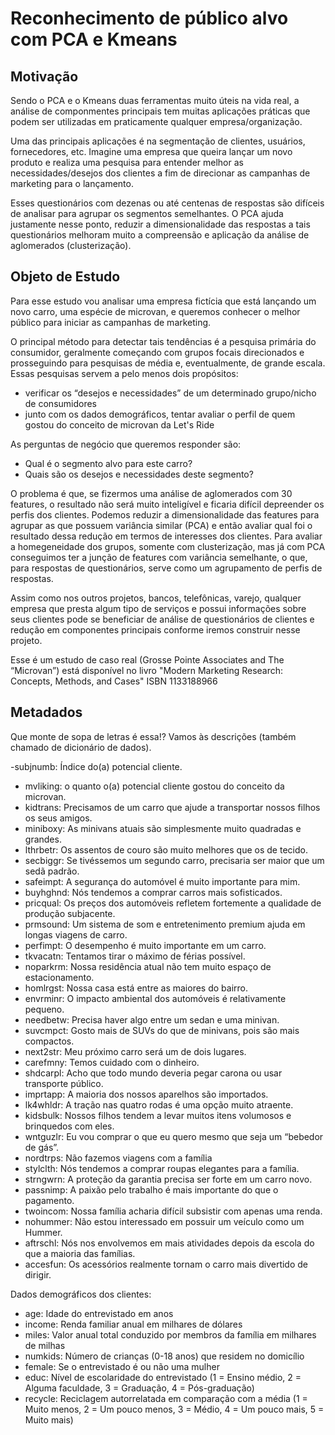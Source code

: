 ﻿# Reconhecimento de público alvo com PCA e Kmeans


## <a> Motivação </a>

Sendo o PCA e o Kmeans duas ferramentas muito úteis na vida real, a análise de componmentes principais tem muitas aplicações práticas que podem ser utilizadas em praticamente qualquer empresa/organização.

Uma das principais aplicações é na segmentação de clientes, usuários, fornecedores, etc. Imagine uma empresa que queira lançar um novo produto e realiza uma pesquisa para entender melhor as necessidades/desejos dos clientes a fim de direcionar as campanhas de marketing para o lançamento. 

Esses questionários com dezenas ou até centenas de respostas são difíceis de analisar para agrupar os segmentos semelhantes. O PCA ajuda justamente nesse ponto, reduzir a dimensionalidade das respostas a tais questionários melhoram muito a compreensão e aplicação da análise de aglomerados (clusterização).



## <a> Objeto de Estudo </a>

Para esse estudo vou analisar uma empresa fictícia que está lançando um novo carro, uma espécie de microvan, e queremos conhecer o melhor público para iniciar as campanhas de marketing.


O principal método para detectar tais tendências é a pesquisa primária do consumidor, geralmente começando com grupos focais direcionados e prosseguindo para pesquisas de média e, eventualmente, de grande escala. Essas pesquisas servem a pelo menos dois propósitos: 
- verificar os “desejos e necessidades” de um determinado grupo/nicho de consumidores
- junto com os dados demográficos, tentar avaliar o perfil de quem gostou do conceito de microvan da Let's Ride

As perguntas de negócio que queremos responder são:
- Qual é o segmento alvo para este carro? 
- Quais são os desejos e necessidades deste segmento?

O problema é que, se fizermos uma análise de aglomerados com 30 features, o resultado não será muito inteligível e ficaria difícil depreender os perfis dos clientes. Podemos reduzir a dimensionalidade das features para agrupar as que possuem variância similar (PCA) e então avaliar qual foi o resultado dessa redução em termos de interesses dos clientes. Para avaliar a homegeneidade dos grupos, somente com clusterização, mas já com PCA conseguimos ter a junção de features com variância semelhante, o que, para respostas de questionários, serve como um agrupamento de perfis de respostas.

Assim como nos outros projetos, bancos, telefônicas, varejo, qualquer empresa que presta algum tipo de serviços e possui informações sobre seus clientes pode se beneficiar de análise de questionários de clientes e redução em componentes principais conforme iremos construir nesse projeto.



Esse é um estudo de caso real (Grosse Pointe Associates and The “Microvan”) está disponível no livro "Modern Marketing Research: Concepts, Methods, and Cases" ISBN 1133188966



## Metadados

Que monte de sopa de letras é essa!? Vamos às descrições (também chamado de dicionário de dados).

-subjnumb:  Índice do(a) potencial cliente.
- mvliking: o quanto o(a) potencial cliente gostou do conceito da microvan.
- kidtrans: Precisamos de um carro que ajude a transportar nossos filhos os seus amigos.
- miniboxy: As minivans atuais são simplesmente muito quadradas e grandes.
- lthrbetr: Os assentos de couro são muito melhores que os de tecido.
- secbiggr: Se tivéssemos um segundo carro, precisaria ser maior que um sedã padrão.
- safeimpt: A segurança do automóvel é muito importante para mim.
- buyhghnd: Nós tendemos a comprar carros mais sofisticados.
- pricqual: Os preços dos automóveis refletem fortemente a qualidade de produção subjacente.
- prmsound: Um sistema de som e entretenimento premium ajuda em longas viagens de carro.
- perfimpt: O desempenho é muito importante em um carro.
- tkvacatn: Tentamos tirar o máximo de férias possível.
- noparkrm: Nossa residência atual não tem muito espaço de estacionamento.
- homlrgst: Nossa casa está entre as maiores do bairro.
- envrminr: O impacto ambiental dos automóveis é relativamente pequeno.
- needbetw: Precisa haver algo entre um sedan e uma minivan.
- suvcmpct: Gosto mais de SUVs do que de minivans, pois são mais compactos.
- next2str: Meu próximo carro será um de dois lugares.
- carefmny: Temos cuidado com o dinheiro.
- shdcarpl: Acho que todo mundo deveria pegar carona ou usar transporte público.
- imprtapp: A maioria dos nossos aparelhos são importados.
- lk4whldr: A tração nas quatro rodas é uma opção muito atraente.
- kidsbulk: Nossos filhos tendem a levar muitos itens volumosos e brinquedos com eles.
- wntguzlr: Eu vou comprar o que eu quero mesmo que seja um “bebedor de gás”.
- nordtrps: Não fazemos viagens com a família
- stylclth: Nós tendemos a comprar roupas elegantes para a família.
- strngwrn: A proteção da garantia precisa ser forte em um carro novo.
- passnimp: A paixão pelo trabalho é mais importante do que o pagamento.
- twoincom: Nossa família acharia difícil subsistir com apenas uma renda.
- nohummer: Não estou interessado em possuir um veículo como um Hummer.
- aftrschl: Nós nos envolvemos em mais atividades depois da escola do que a maioria das famílias.
- accesfun: Os acessórios realmente tornam o carro mais divertido de dirigir.

Dados demográficos dos clientes:

- age: Idade do entrevistado em anos
- income: Renda familiar anual em milhares de dólares
- miles: Valor anual total conduzido por membros da família em milhares de milhas
- numkids: Número de crianças (0-18 anos) que residem no domicílio
- female: Se o entrevistado é ou não uma mulher
- educ: Nível de escolaridade do entrevistado (1 = Ensino médio, 2 = Alguma faculdade, 3 = Graduação, 4 = Pós-graduação)
- recycle: Reciclagem autorrelatada em comparação com a média (1 = Muito menos, 2 = Um pouco menos, 3 = Médio, 4 = Um pouco mais, 5 = Muito mais)

